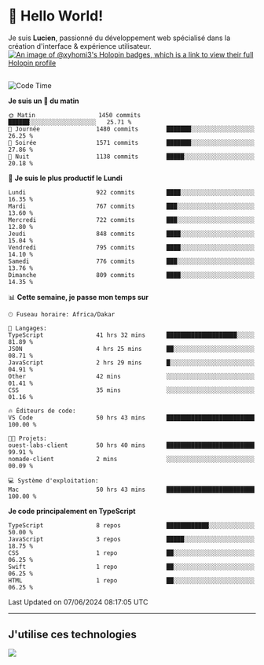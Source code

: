 # 👋 Hello World!

Je suis **Lucien**, passionné du développement web spécialisé dans la création d'interface & expérience utilisateur.
[![An image of @xyhomi3's Holopin badges, which is a link to view their full Holopin profile](https://holopin.me/xyhomi3)](https://holopin.io/@xyhomi3)

##

<!--START_SECTION:waka-->
![Code Time](http://img.shields.io/badge/Code%20Time-1%2C288%20hrs%2017%20mins-blue)

**Je suis un 🐤 du matin** 

```text
🌞 Matin                  1450 commits        ██████░░░░░░░░░░░░░░░░░░░   25.71 % 
🌆 Journée                1480 commits        ███████░░░░░░░░░░░░░░░░░░   26.25 % 
🌃 Soirée                 1571 commits        ███████░░░░░░░░░░░░░░░░░░   27.86 % 
🌙 Nuit                   1138 commits        █████░░░░░░░░░░░░░░░░░░░░   20.18 % 
```
📅 **Je suis le plus productif le Lundi** 

```text
Lundi                    922 commits         ████░░░░░░░░░░░░░░░░░░░░░   16.35 % 
Mardi                    767 commits         ███░░░░░░░░░░░░░░░░░░░░░░   13.60 % 
Mercredi                 722 commits         ███░░░░░░░░░░░░░░░░░░░░░░   12.80 % 
Jeudi                    848 commits         ████░░░░░░░░░░░░░░░░░░░░░   15.04 % 
Vendredi                 795 commits         ████░░░░░░░░░░░░░░░░░░░░░   14.10 % 
Samedi                   776 commits         ███░░░░░░░░░░░░░░░░░░░░░░   13.76 % 
Dimanche                 809 commits         ████░░░░░░░░░░░░░░░░░░░░░   14.35 % 
```


📊 **Cette semaine, je passe mon temps sur** 

```text
🕑︎ Fuseau horaire: Africa/Dakar

💬 Langages: 
TypeScript               41 hrs 32 mins      ████████████████████░░░░░   81.89 % 
JSON                     4 hrs 25 mins       ██░░░░░░░░░░░░░░░░░░░░░░░   08.71 % 
JavaScript               2 hrs 29 mins       █░░░░░░░░░░░░░░░░░░░░░░░░   04.91 % 
Other                    42 mins             ░░░░░░░░░░░░░░░░░░░░░░░░░   01.41 % 
CSS                      35 mins             ░░░░░░░░░░░░░░░░░░░░░░░░░   01.16 % 

🔥 Éditeurs de code: 
VS Code                  50 hrs 43 mins      █████████████████████████   100.00 % 

🐱‍💻 Projets: 
ouest-labs-client        50 hrs 40 mins      █████████████████████████   99.91 % 
nomade-client            2 mins              ░░░░░░░░░░░░░░░░░░░░░░░░░   00.09 % 

💻 Système d'exploitation: 
Mac                      50 hrs 43 mins      █████████████████████████   100.00 % 
```

**Je code principalement en TypeScript** 

```text
TypeScript               8 repos             ████████████░░░░░░░░░░░░░   50.00 % 
JavaScript               3 repos             █████░░░░░░░░░░░░░░░░░░░░   18.75 % 
CSS                      1 repo              ██░░░░░░░░░░░░░░░░░░░░░░░   06.25 % 
Swift                    1 repo              ██░░░░░░░░░░░░░░░░░░░░░░░   06.25 % 
HTML                     1 repo              ██░░░░░░░░░░░░░░░░░░░░░░░   06.25 % 
```




 Last Updated on 07/06/2024 08:17:05 UTC
<!--END_SECTION:waka-->
---

## J'utilise ces technologies

<p align="left">
  <a href="https://skillicons.dev">
    <img src="https://skillicons.dev/icons?i=ts,js,md,scss,tailwind,react,docker,express,astro,vite,nextjs,vercel,figma,ableton" />
  </a>
</p>

